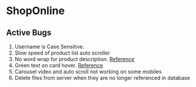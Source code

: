 # ShopOnline

## Active Bugs

1. Username is Case Sensitive.
2. Slow speed of product list auto scroller
3. No word wrap for product description. [Reference](https://shoponline-ca.herokuapp.com/product-detail/12)
4. Green text on card hover. [Reference](https://shoponline-ca.herokuapp.com/ram/)
5. Carousel video and auto scroll not working on some mobiles
6. Delete files from server when they are no longer referenced in database
